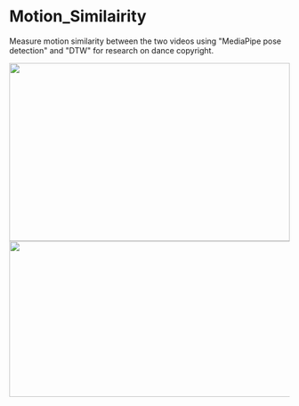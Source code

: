 # Motion_Similairity
Measure motion similarity between the two videos using "MediaPipe pose detection" and "DTW" for research on dance copyright.

<img src="https://github.com/silca3553/Motion_Similarity/assets/105369802/a723ac2e-3238-444c-9dfc-b649885f58bd"  width="504" height="320">

<img src="https://github.com/silca3553/Motion_Similarity/assets/105369802/e61ba877-5257-4169-b0de-9826be548f07"  width="800" height="280">
